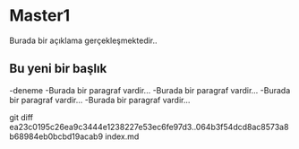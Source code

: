 # Master1
Burada bir açıklama gerçekleşmektedir..
## Bu yeni bir başlık
-deneme
-Burada bir paragraf vardir...
-Burada bir paragraf vardir...
-Burada bir paragraf vardir...
-Burada bir paragraf vardir...




git diff ea23c0195c26ea9c3444e1238227e53ec6fe97d3..064b3f54dcd8ac8573a8b68984eb0bcbd19acab9 index.md

